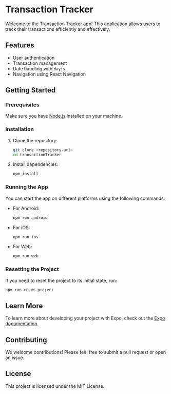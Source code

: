 # Transaction Tracker

Welcome to the Transaction Tracker app! This application allows users to track their transactions efficiently and effectively.

## Features
- User authentication
- Transaction management
- Date handling with `dayjs`
- Navigation using React Navigation

## Getting Started

### Prerequisites
Make sure you have [Node.js](https://nodejs.org/) installed on your machine.

### Installation

1. Clone the repository:
   ```bash
   git clone <repository-url>
   cd transactionTracker
   ```

2. Install dependencies:
   ```bash
   npm install
   ```

### Running the App

You can start the app on different platforms using the following commands:

- For Android:
  ```bash
  npm run android
  ```

- For iOS:
  ```bash
  npm run ios
  ```

- For Web:
  ```bash
  npm run web
  ```

### Resetting the Project

If you need to reset the project to its initial state, run:
```bash
npm run reset-project
```

## Learn More

To learn more about developing your project with Expo, check out the [Expo documentation](https://docs.expo.dev/).

## Contributing

We welcome contributions! Please feel free to submit a pull request or open an issue.

## License

This project is licensed under the MIT License.
